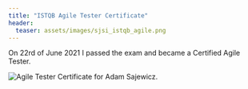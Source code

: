 ```yaml
---
title: "ISTQB Agile Tester Certificate"
header:
  teaser: assets/images/sjsi_istqb_agile.png
---
```


On 22rd of June 2021 I passed the exam and became a Certified Agile Tester. 

<img src="{{ site.url }}{{ site.baseurl }}/assets/images/sjsi_istqb_agile.png" alt="Agile Tester Certificate for Adam Sajewicz.">

